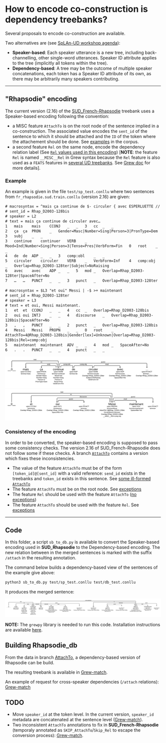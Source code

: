 # How to encode co-construction is dependency treebanks?

Several proposals to encode co-construction are available.

Two alternatives are (see [SpLAn-UD workshop agenda](https://docs.google.com/document/d/1rQ8cMTbSBWlfL2mm5IO2pB4rtbEZk74QRx8Bk8NcvQ8/edit?tab=t.0#heading=h.n6vqecr51w5v)):

 - **Speaker-based**: Each speaker utterance is a new tree, including back-channelling, other single-word utterances. Speaker ID attribute applies to the tree (implicitly all tokens within the tree).
 - **Dependency-based**: A tree may be the outcome of multiple speaker concatenations, each token has a Speaker ID attribute of its own, as there may be arbitrarily many speakers contributing.

---

## "Rhapsodie" encoding

The current version (2.16) of the [SUD_French-Rhapsodie](https://github.com/surfacesyntacticud/SUD_French-Rhapsodie) treebank uses a Speaker-based encoding following the convention:

 - a MISC feature `AttachTo` is on the root node of the sentence implied in a co-construction. The associated value encodes the `sent_id` of the sentence to which it should be attached and the `ID` of the token where the attachement should be done. See [examples](https://universal.grew.fr/?corpus=SUD_French-Rhapsodie@2.16&request=pattern%20{%20X%20[AttachTo]%20}) in the corpus.
 - a second feature `Rel` on the same node, encode the dependency relation label (See [`Rel` values used in this encoding](https://universal.grew.fr/?corpus=SUD_French-Rhapsodie@2.16&request=pattern%20{%20X%20[AttachTo]%20}&clust1_key=X.__MISC__Rel)) [**NOTE**: the feature `Rel` is named `__MISC__Rel` in Grew syntax because the `Rel` feature is also used as a `FEATS` features in [several UD treebanks](https://tables.grew.fr/?data=ud_feats/FEATS&cols=^Rel$). See [Grew doc](https://grew.fr/doc/conllu/#how-the-misc-field-is-handled-by-grew) for more details].

### Example
An example is given in the file `test/sp_test.conllu` where two sentences from `fr_rhapsodie.sud.train.conllu` (version 2.16) are given:

```
# macrosyntax = ^mais ça continue de $- circuler { avec ESPERLUETTE //
# sent_id = Rhap_D2003-128bis
# speaker = L2
# text = mais ça continue de circuler avec…
1	mais	mais	CCONJ	_	_	3	cc	_	_
2	ça	ça	PRON	_	Gender=Masc|Number=Sing|Person=3|PronType=Dem	3	subj	_	_
3	continue	continuer	VERB	_	Mood=Ind|Number=Sing|Person=3|Tense=Pres|VerbForm=Fin	0	root	_	_
4	de	de	ADP	_	_	3	comp:obl	_	_
5	circuler	circuler	VERB	_	VerbForm=Inf	4	comp:obj	_	Overlap=Rhap_D2003-128ter|Subject=NoRaising
6	avec	avec	ADP	_	_	5	mod	_	Overlap=Rhap_D2003-128ter|SpaceAfter=No
7	…	…	PUNCT	_	_	3	punct	_	Overlap=Rhap_D2003-128ter

# macrosyntax = $L3 "et oui" Messi | -$ >+ maintenant
# sent_id = Rhap_D2003-128ter
# speaker = L3
# text = et oui, Messi maintenant.
1	et	et	CCONJ	_	_	4	cc	_	Overlap=Rhap_D2003-128bis
2	oui	oui	INTJ	_	_	4	discourse	_	Overlap=Rhap_D2003-128bis|SpaceAfter=No
3	,	,	PUNCT	_	_	2	punct	_	Overlap=Rhap_D2003-128bis
4	Messi	Messi	PROPN	_	_	0	root	_	AttachTo=4@Rhap_D2003-128bis|Gender[lex]=Unknown|Overlap=Rhap_D2003-128bis|Rel=comp:obj
5	maintenant	maintenant	ADV	_	_	4	mod	_	SpaceAfter=No
6	.	.	PUNCT	_	_	4	punct	_	_

```
![speaker_based sentence 1](./test/sb_test_1.svg)
![speaker_based sentence 2](./test/sb_test_2.svg)

### Consistency of the encoding
In order to be converted, the speaker-based encoding is supposed to pass some consistency checks. The version 2.16 of SUD_French-Rhapsodie does not follow some if these checks. A branch [`AttachTo`](https://github.com/surfacesyntacticud/SUD_French-Rhapsodie/tree/AttachTo) contains a version which fixes these inconsistencies.

 - The value of the feature `AttachTo` must be of the form `[token_id]@[sent_id]` with a valid reference: `send_id` exists in the treebanks and `token_id` exists in this sentence. See [some ill-formed `AttachTo`](	https://universal.grew.fr/?custom=6846b72e035e6)
 - The feature `AttachTo` must be on the root node. See [exceptions](https://universal.grew.fr/?corpus=SUD_French-Rhapsodie@2.16&request=pattern%20{%20X%20[AttachTo]%20}%20without%20{%20*%20-[1=root]->%20X%20})
 - The feature `Rel` should be used with the feature `AttachTo` ([no exceptions](https://universal.grew.fr/?corpus=SUD_French-Rhapsodie@2.16&request=pattern%20{%20X%20[!AttachTo,%20__MISC__Rel]%20}))
 - The feature `AttachTo` should be used with the feature `Rel`. See [exceptions](https://universal.grew.fr/?corpus=SUD_French-Rhapsodie@2.16&request=pattern%20{%20X%20[AttachTo,%20!__MISC__Rel]%20})


---

## Code
In this folder, a script `sb_to_db.py` is available to convert the Speaker-based encoding used in **SUD_Rhapsodie** to the Dependency-based encoding.
The new relation between in the merged sentences is marked with the suffix `/attach` in the resulting annotation.

The command below builds a dependency-based view of the sentences of the example give above:

```bash
python3 sb_to_db.py test/sp_test.conllu test/db_test.conllu
```

It produces the merged sentence:

![merged_sentence](./test/db_test.svg)

**NOTE:** The `grewpy` library is needed to run this code.
Installation instructions are available [here](https://grew.fr/usage/python/).

## Building Rhapsodie_db

From the data in branch [AttachTo](https://github.com/surfacesyntacticud/SUD_French-Rhapsodie/tree/AttachTo), a dependency-based version of Rhapsodie can be build.

The resulting treebank is available in [Grew-match](https://universal.grew.fr/?corpus=SUD_French-Rhapsodie_db).

An example of request for cross-speaker dependencies (`/attach` relations): [Grew-match](https://universal.grew.fr/?corpus=SUD_French-Rhapsodie_db&request=pattern%20{%20e:%20X%20-[type=attach]->%20Y%20}&clust1_key=e.label)

## TODO
 - Move `speaker_id` at the token level. In the current version, `speaker_id` metadata are concatenated at the sentence level ([Grew-match](https://universal.grew.fr/?corpus=SUD_French-Rhapsodie_db&request=pattern%20{%20e:%20X%20-[type=attach]->%20Y%20}&clust1_key=global.speaker)).
 - Two inconsistent `AttachTo` annotations to fix in **SUD_French-Rhapsodie** (temporaly annotated as `SKIP_AttachTo`/`Skip_Rel` to escape the conversion process): [Grew-match](https://universal.grew.fr/?corpus=SUD_French-Rhapsodie_db&request=pattern%20{%20X%20[SKIP_AttachTo]%20}).